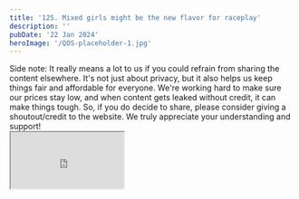 ```yaml
---
title: '125. Mixed girls might be the new flavor for raceplay'
description: ''
pubDate: '22 Jan 2024'
heroImage: '/QOS-placeholder-1.jpg'
---
```

<div class="video_paragraph_header"> Side note: It really means a lot to us if you could refrain from sharing the content elsewhere. It's not just about privacy, but it also helps us keep things fair and affordable for everyone. We're working hard to make sure our prices stay low, and when content gets leaked without credit, it can make things tough. So, if you do decide to share, please consider giving a shoutout/credit to the website. We truly appreciate your understanding and support!</div>

<iframe src="https://drive.google.com/file/d/11-8FkkggJ9JcAo6JUIh6OuV6lqIM1afZ/preview" width="200" height="100" allow="autoplay" allowfullscreen="allowfullscreen"></iframe>

<br>
<br>
<!---<a class="read_more" href="https://drive.google.com/file/d/11-8FkkggJ9JcAo6JUIh6OuV6lqIM1afZ/view?usp=sharing">Download</a>--->